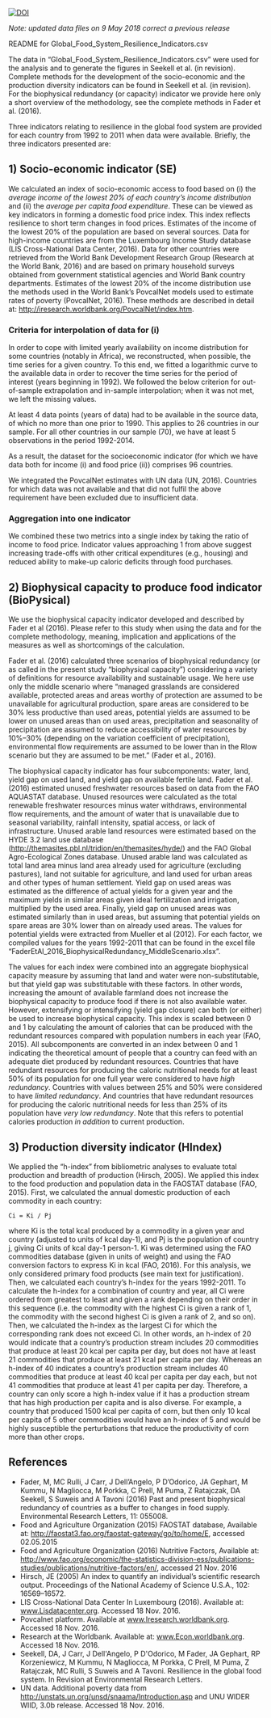 [![DOI](https://zenodo.org/badge/65303888.svg)](https://zenodo.org/badge/latestdoi/65303888)

*Note: updated data files on 9 May 2018 correct a previous release*

README for Global_Food_System_Resilience_Indicators.csv

The data in “Global_Food_System_Resilience_Indicators.csv” were used for the analysis and to generate the figures in Seekell et al. (in revision). Complete methods for the development of the socio-economic and the production diversity indicators can be found in Seekell et al. (in revision). For the biophysical redundancy (or capacity) indicator we provide here only a short overview of the methodology, see the complete methods in Fader et al. (2016).

Three indicators relating to resilience in the global food system are provided for each country from 1992 to 2011 when data were available. Briefly, the three indicators presented are:


## 1) Socio-economic indicator (SE)

We calculated an index of socio-economic access to food based on (i) the *average income of the lowest 20% of each country’s income distribution* and (ii) the *average per capita food expenditure*. These can be viewed as key indicators in forming a domestic food price index. This index reflects resilience to short term changes in food prices. Estimates of the income of the lowest 20% of the population are based on several sources. Data for high-income countries are from the Luxembourg Income Study database (LIS Cross-National Data Center, 2016). Data for other countries were retrieved from the World Bank Development Research Group (Research at the World Bank, 2016) and are based on primary household surveys obtained from government statistical agencies and World Bank country departments. Estimates of the lowest 20% of the income distribution use the methods used in the World Bank’s PovcalNet models used to estimate rates of poverty (PovcalNet, 2016). These methods are described in detail at: http://iresearch.worldbank.org/PovcalNet/index.htm. 

### Criteria for interpolation of data for (i)

In order to cope with limited yearly availability on income distribution for some countries (notably in Africa), we reconstructed, when possible, the time series for a given country. To this end, we fitted a logarithmic curve to the available data in order to recover the time series for the period of interest (years beginning in 1992). We followed the below criterion for out-of-sample extrapolation and in-sample interpolation; when it was not met, we left the missing values.

At least 4 data points (years of data) had to be available in the source data, of which no more than one prior to 1990. This applies to 26 countries in our sample. 
For all other countries in our sample (70), we have at least 5 observations in the period 1992-2014.

As a result, the dataset for the socioeconomic indicator (for which we have data both for income (i) and food price (ii)) comprises 96 countries. 

We integrated the PovcalNet estimates with UN data (UN, 2016). Countries for which data was not available and that did not fulfil the above requirement have been excluded due to insufficient data.

### Aggregation into one indicator

We combined these two metrics into a single index by taking the ratio of income to food price. Indicator values approaching 1 from above suggest increasing trade-offs with other critical expenditures (e.g., housing) and reduced ability to make-up caloric deficits through food purchases. 

## 2) Biophysical capacity to produce food indicator (BioPysical)

We use the biophysical capacity indicator developed and described by Fader et al (2016). Please refer to this study when using the data and for the complete methodology, meaning, implication and applications of the measures as well as shortcomings of the calculation.

Fader et al. (2016) calculated three scenarios of biophysical redundancy (or as called in the present study “biophysical capacity”) considering a variety of definitions for resource availability and sustainable usage. We here use only the middle scenario where “managed grasslands are considered available, protected areas and areas worthy of protection are assumed to be unavailable for agricultural production, spare areas are considered to be 30% less productive than used areas, potential yields are assumed to be lower on unused areas than on used areas, precipitation and seasonality of precipitation are assumed to reduce accessibility of water resources by 10%–30% (depending on the variation coefficient of precipitation), environmental flow requirements are assumed to be lower than in the Rlow scenario but they are assumed to be met.” (Fader et al., 2016).  

The biophysical capacity indicator has four subcomponents: water, land, yield gap on used land, and yield gap on available fertile land. Fader et al. (2016) estimated unused freshwater resources based on data from the FAO AQUASTAT database. Unused resources were calculated as the total renewable freshwater resources minus water withdraws, environmental flow requirements, and the amount of water that is unavailable due to seasonal variability, rainfall intensity, spatial access, or lack of infrastructure. Unused arable land resources were estimated based on the HYDE 3.2 land use database (http://themasites.pbl.nl/tridion/en/themasites/hyde/) and the FAO Global Agro-Ecological Zones database. Unused arable land was calculated as total land area minus land area already used for agriculture (excluding pastures), land not suitable for agriculture, and land used for urban areas and other types of human settlement. Yield gap on used areas was estimated as the difference of actual yields for a given year and the maximum yields in similar areas given ideal fertilization and irrigation, multiplied by the used area. Finally, yield gap on unused areas was estimated similarly than in used areas, but assuming that potential yields on spare areas are 30% lower than on already used areas. The values for potential yields were extracted from Mueller et al (2012). For each factor, we compiled values for the years 1992-2011 that can be found in the excel file “FaderEtAl_2016_BiophysicalRedundancy_MiddleScenario.xlsx”. 

The values for each index were combined into an aggregate biophysical capacity measure by assuming that land and water were non-substitutable, but that yield gap was substitutable with these factors. In other words, increasing the amount of available farmland does not increase the biophysical capacity to produce food if there is not also available water. However, extensifying or intensifying (yield gap closure) can both (or either) be used to increase biophysical capacity. This index is scaled between 0 and 1 by calculating the amount of calories that can be produced with the redundant resources compared with population numbers in each year (FAO, 2015). All subcomponents are converted in an index between 0 and 1 indicating the theoretical amount of people that a country can feed with an adequate diet produced by redundant resources. Countries that have redundant resources for producing the caloric nutritional needs for at least 50% of its population for one full year were considered to have *high redundancy*. Countries with values between 25% and 50% were considered to have *limited redundancy*. And countries that have redundant resources for producing the caloric nutritional needs for less than 25% of its population have *very low redundancy*. Note that this refers to potential calories production *in addition* to current production.

## 3) Production diversity indicator (HIndex)

We applied the “h-index” from bibliometric analyses to evaluate total production and breadth of production (Hirsch, 2005). We applied this index to the food production and population data in the FAOSTAT database (FAO, 2015). First, we calculated the annual domestic production of each commodity in each country:

`Ci = Ki / Pj`

where Ki is the total kcal produced by a commodity in a given year and country (adjusted to units of kcal day-1), and Pj is the population of country j, giving Ci units of kcal day-1 person-1. Ki was determined using the FAO commodities database (given in units of weight) and using the FAO conversion factors to express Ki in kcal (FAO, 2016). For this analysis, we only considered primary food products (see main text for justification). Then, we calculated each country’s h-index for the years 1992-2011. 
To calculate the h-index for a combination of country and year, all Ci were ordered from greatest to least and given a rank depending on their order in this sequence (i.e. the commodity with the highest Ci is given a rank of 1, the commodity with the second highest Ci is given a rank of 2, and so on). Then, we calculated the h-index as the largest Ci for which the corresponding rank does not exceed Ci. In other words, an h-index of 20 would indicate that a country’s production stream includes 20 commodities that produce at least 20 kcal per capita per day, but does not have at least 21 commodities that produce at least 21 kcal per capita per day. Whereas an h-index of 40 indicates a country’s production stream includes 40 commodities that produce at least 40 kcal per capita per day each, but not 41 commodities that produce at least 41 per capita per day. Therefore, a country can only score a high h-index value if it has a production stream that has high production per capita and is also diverse. For example, a country that produced 1500 kcal per capita of corn, but then only 10 kcal per capita of 5 other commodities would have an h-index of 5 and would be highly susceptible the perturbations that reduce the productivity of corn more than other crops. 

## References

* Fader, M, MC Rulli, J Carr, J Dell’Angelo, P D’Odorico, JA Gephart, M Kummu, N Magliocca, M Porkka, C Prell, M Puma, Z Ratajczak, DA Seekell, S Suweis and A Tavoni (2016) Past and present biophysical redundancy of countries as a buffer to changes in food supply. Environmental Research Letters, 11: 055008.
* Food and Agriculture Organization (2015) FAOSTAT database, Available at: http://faostat3.fao.org/faostat-gateway/go/to/home/E, accessed 02.05.2015
* Food and Agriculture Organization (2016) Nutritive Factors, Available at: http://www.fao.org/economic/the-statistics-division-ess/publications-studies/publications/nutritive-factors/en/, accessed 21 Nov. 2016
* Hirsch, JE (2005) An index to quantify an individual’s scientific research output. Proceedings of the National Academy of Science U.S.A., 102: 16569–16572.
* LIS Cross-National Data Center In Luxembourg (2016). Available at: www.Lisdatacenter.org. Accessed 18 Nov. 2016.
* Povcalnet platform. Available at www.Iresearch.worldbank.org. Accessed 18 Nov. 2016.
* Research at the Worldbank. Available at: www.Econ.worldbank.org. Accessed 18 Nov. 2016.
* Seekell, DA, J Carr, J Dell'Angelo, P D'Odorico, M Fader, JA Gephart, RP Korzeniewicz, M Kummu, N Magliocca, M Porkka, C Prell, M Puma, Z Ratajczak, MC Rulli, S Suweis and A Tavoni. Resilience in the global food system. In Revision at Environmental Research Letters.
* UN data. Additional poverty data from http://unstats.un.org/unsd/snaama/Introduction.asp and UNU WIDER WIID, 3.0b release. Accessed 18 Nov. 2016.




